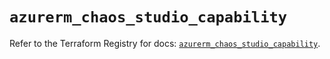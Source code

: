 # `azurerm_chaos_studio_capability`

Refer to the Terraform Registry for docs: [`azurerm_chaos_studio_capability`](https://registry.terraform.io/providers/hashicorp/azurerm/4.31.0/docs/resources/chaos_studio_capability).
